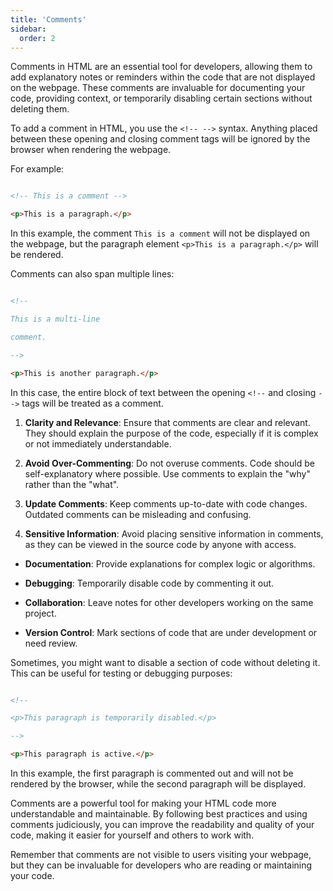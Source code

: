 ```yaml
---
title: 'Comments'
sidebar:
  order: 2
---
```


 Comments in HTML are an essential tool for developers, allowing them to add explanatory notes or reminders within the code that are not displayed on the webpage. These comments are invaluable for documenting your code, providing context, or temporarily disabling certain sections without deleting them.



To add a comment in HTML, you use the `<!-- -->` syntax. Anything placed between these opening and closing comment tags will be ignored by the browser when rendering the webpage.



For example:



```html

<!-- This is a comment -->

<p>This is a paragraph.</p>

```



In this example, the comment `This is a comment` will not be displayed on the webpage, but the paragraph element `<p>This is a paragraph.</p>` will be rendered.



Comments can also span multiple lines:



```html

<!--

This is a multi-line

comment.

-->

<p>This is another paragraph.</p>

```





In this case, the entire block of text between the opening `<!--` and closing `-->` tags will be treated as a comment.





1. **Clarity and Relevance**: Ensure that comments are clear and relevant. They should explain the purpose of the code, especially if it is complex or not immediately understandable.

2. **Avoid Over-Commenting**: Do not overuse comments. Code should be self-explanatory where possible. Use comments to explain the "why" rather than the "what".

3. **Update Comments**: Keep comments up-to-date with code changes. Outdated comments can be misleading and confusing.

4. **Sensitive Information**: Avoid placing sensitive information in comments, as they can be viewed in the source code by anyone with access.





- **Documentation**: Provide explanations for complex logic or algorithms.

- **Debugging**: Temporarily disable code by commenting it out.

- **Collaboration**: Leave notes for other developers working on the same project.

- **Version Control**: Mark sections of code that are under development or need review.





Sometimes, you might want to disable a section of code without deleting it. This can be useful for testing or debugging purposes:



```html

<!--

<p>This paragraph is temporarily disabled.</p>

-->

<p>This paragraph is active.</p>

```



In this example, the first paragraph is commented out and will not be rendered by the browser, while the second paragraph will be displayed.





Comments are a powerful tool for making your HTML code more understandable and maintainable. By following best practices and using comments judiciously, you can improve the readability and quality of your code, making it easier for yourself and others to work with.



Remember that comments are not visible to users visiting your webpage, but they can be invaluable for developers who are reading or maintaining your code.
